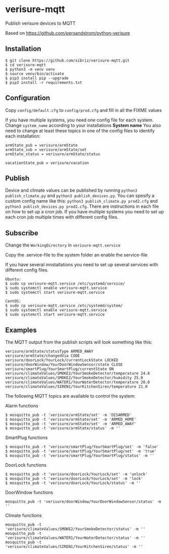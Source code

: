 # verisure-mqtt
Publish verisure devices to MQTT

Based on https://github.com/persandstrom/python-verisure

## Installation
```
$ git clone https://github.com/xibriz/verisure-mqtt.git
$ cd verisure-mqtt
$ python3 -m venv venv
$ source venv/bin/activate
$ pip3 install pip --upgrade
$ pip3 install -r requirements.txt
```

## Configuration

Copy `config/default.cfg` to `config/prod.cfg` and fill in all the FIXME values

If you have multiple systems, you need one config file for each system. 
Change `system_name` according to your installations **System name**
You also need to change at least these topics in one of the config files to identify each installation:
```
armState_pub = verisure/armState
armState_sub = verisure/armState/set
armState_status = verisure/armState/status

vacationState_pub = verisure/vacation
```

## Publish

Device and climate values can be published by running `python3 publish_climate.py` and `python3 publish_devices.py`.
You can spesify a custom config name like this: `python3 publish_climate.py prod2.cfg` and `python3 publish_devices.py prod2.cfg`.
There are instructions in each file on how to set up a cron job.
If you have multiple systems you need to set up each cron job multiple times with different config files.

## Subscribe

Change the `WorkingDirectory` in `verisure-mqtt.service`

Copy the .service-file to the system folder an enable the service-file

If you have several innstallations you need to set up several services with different config files.

```
Ubuntu:
$ sudo cp verisure-mqtt.service /etc/systemd/service/
$ sudo systemctl enable verisure-mqtt.service
$ sudo systemctl start verisure-mqtt.service

CentOS:
$ sudo cp verisure-mqtt.service /etc/systemd/system/
$ sudo systemctl enable verisure-mqtt.service
$ sudo systemctl start verisure-mqtt.service

```

## Examples

The MQTT output from the publish scripts will look something like this:

```
verisure/armState/statusType ARMED_AWAY
verisure/armState/changedVia CODE
verisure/doorLock/YourLock/currentLockState LOCKED
verisure/doorWindow/YourDoorWindowSensor/state CLOSE
verisure/smartPlug/YourSmartPlug/currentState ON
verisure/climateValues/SMOKE2/YourSmokeDetector/temperature 24.8
verisure/climateValues/SMOKE2/YourSmokeDetector/humidity 25.0
verisure/climateValues/WATER1/YourWaterDetector/temperature 20.0
verisure/climateValues/SIREN1/YourKitchenSiren/temperature 21.0
```

The following MQTT topics are available to control the system:

Alarm functions
```
$ mosquitto_pub -t 'verisure/armState/set' -m 'DISARMED'
$ mosquitto_pub -t 'verisure/armState/set' -m 'ARMED_HOME'
$ mosquitto_pub -t 'verisure/armState/set' -m 'ARMED_AWAY'
$ mosquitto_pub -t 'verisure/armState/status' -m ''
```

SmartPlug functions
```
$ mosquitto_pub -t 'verisure/smartPlug/YourSmartPlug/set' -m 'false'
$ mosquitto_pub -t 'verisure/smartPlug/YourSmartPlug/set' -m 'true'
$ mosquitto_pub -t 'verisure/smartPlug/YourSmartPlug/status' -m ''
```

DoorLock functions
```
$ mosquitto_pub -t 'verisure/doorLock/YourLock/set' -m 'unlock'
$ mosquitto_pub -t 'verisure/doorLock/YourLock/set' -m 'lock'
$ mosquitto_pub -t 'verisure/doorLock/YourLock/status' -m ''
```

DoorWindow functions
```
mosquitto_pub -t 'verisure/doorWindow/YourDoorWindowSensor/status' -m ''
```

Climate functions
```
mosquitto_pub -t 'verisure/climateValues/SMOKE2/YourSmokeDetector/status' -m ''
mosquitto_pub -t 'verisure/climateValues/WATER1/YourWaterDetector/status' -m ''
mosquitto_pub -t 'verisure/climateValues/SIREN1/YourKitchenSiren/status' -m ''
```
